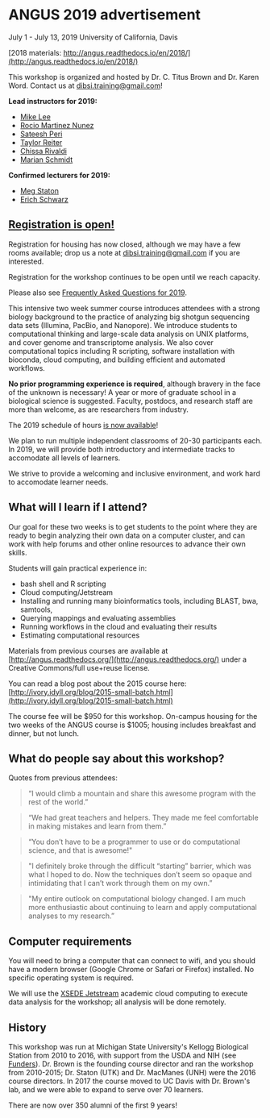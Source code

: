 # ANGUS 2019 advertisement

July 1 - July 13, 2019
University of California, Davis

[2018 materials: http://angus.readthedocs.io/en/2018/](http://angus.readthedocs.io/en/2018/)

This workshop is organized and hosted by Dr. C. Titus Brown and
Dr. Karen Word. Contact us at [dibsi.training@gmail.com](mailto:dibsi.training@gmail.com)!

**Lead instructors for 2019:**

* [Mike Lee](https://twitter.com/astrobiomike)
* [Rocio Martinez Nunez](https://kclpure.kcl.ac.uk/portal/en/persons/rocio-martinez-nunez(ce8b2695-8bb3-4430-bd65-4a415bd92bbe).html)
* [Sateesh Peri](https://twitter.com/perisateesh)
* [Taylor Reiter](https://twitter.com/ReiterTaylor)
* [Chissa Rivaldi](https://twitter.com/powerofcheez?lang=en)
* [Marian Schmidt](https://twitter.com/micro_marian)

**Confirmed lecturers for 2019:**

* [Meg Staton](https://ag.tennessee.edu/EPP/Pages/Dr.MegStaton.aspx)
* [Erich Schwarz](https://scholar.google.com/citations?hl=en&user=VllBDvcAAAAJ&view_op=list_works&sortby=pubdate)

## [Registration is open!](https://registration.genomecenter.ucdavis.edu/events/2019_angus/register/)

Registration for housing has now closed, although we may have a few rooms
available; drop us a note at dibsi.training@gmail.com if you are interested.

Registration for the workshop continues to be open until we reach capacity.

<!-- Registration for ANGUS 2019 will open March 3th. To be notified when it opens, please [join the dibsi-announce mailing list](https://groups.io/g/dibsi-announce/join). Please note that in previous years we have been able to accomodate everyone who wants to come! -->

Please also see [Frequently Asked Questions for 2019](https://hackmd.io/s/BkjZDqNNV).

This intensive two week summer course introduces attendees with a strong biology background to the practice of analyzing big shotgun sequencing data sets (Illumina, PacBio, and Nanopore). We introduce students to computational thinking and large-scale data analysis on UNIX platforms, and cover genome and transcriptome analysis. We also cover computational topics including R scripting, software installation with bioconda, cloud computing, and building efficient and automated workflows.

**No prior programming experience is required**, although bravery in the face of the unknown is necessary!  A year or more of graduate school in a
biological science is suggested. Faculty, postdocs, and research staff are more than welcome, as are researchers from industry.

The 2019 schedule of hours [is now available](SCHEDULE.html)!

We plan to run multiple independent classrooms of 20-30 participants each. In 2019, we will provide both introductory and intermediate tracks to accomodate all levels of learners.

We strive to provide a welcoming and inclusive environment, and work hard to accomodate learner needs.

## What will I learn if I attend?

Our goal for these two weeks is to get students to the point where they are ready to begin analyzing their own data on a computer cluster, and can work with help forums and other online resources to advance their own skills.

Students will gain practical experience in:

- bash shell and R scripting
- Cloud computing/Jetstream
- Installing and running many bioinformatics tools, including BLAST, bwa, samtools, 
- Querying mappings and evaluating assemblies
- Running workflows in the cloud and evaluating their results
- Estimating computational resources

Materials from previous courses are available at
  [http://angus.readthedocs.org/](http://angus.readthedocs.org/) under a Creative Commons/full use+reuse license.

You can read a blog post about the 2015 course here:
[http://ivory.idyll.org/blog/2015-small-batch.html](http://ivory.idyll.org/blog/2015-small-batch.html)

The course fee will be $950 for this workshop. On-campus housing for
the two weeks of the ANGUS course is $1005; housing includes breakfast
and dinner, but not lunch.

## What do people say about this workshop?

Quotes from previous attendees:

> “I would climb a mountain and share this awesome program with the rest of the world.”

> “We had great teachers and helpers. They made me feel comfortable in making mistakes and learn from them.”

> “You don’t have to be a programmer to use or do computational science, and that is awesome!"

> "I definitely broke through the difficult “starting” barrier, which was what I hoped to do. Now the techniques don’t seem so opaque and intimidating that I can’t work through them on my own.”

> "My entire outlook on computational biology changed. I am much more enthusiastic about continuing to learn and apply computational analyses to my research.”

## Computer requirements

You will need to bring a computer that can connect to wifi, and you should have a modern browser (Google Chrome or Safari or Firefox) installed.  No specific operating system is required.

We will use the [XSEDE Jetstream](https://jetstream-cloud.org/) academic cloud computing to execute data analysis for the workshop; all analysis will be done remotely.

## History

This workshop was run at Michigan State University's Kellogg Biological Station from 2010 to 2016, with support from the USDA and NIH (see [Funders](FUNDERS.html)).  Dr. Brown is the founding course director and ran the workshop from 2010-2015; Dr. Staton (UTK) and Dr. MacManes (UNH) were the 2016 course directors. In 2017 the course moved to UC Davis with Dr. Brown's lab, and we were able to expand to serve over 70 learners.

There are now over 350 alumni of the first 9 years!
